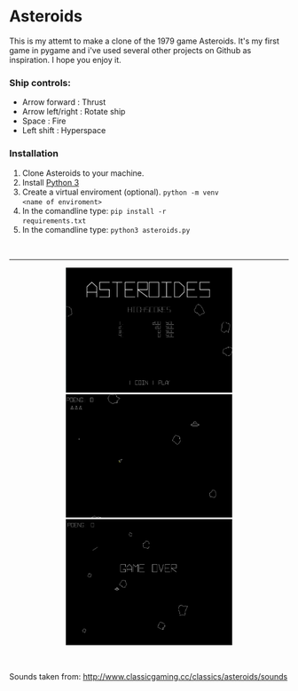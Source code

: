 # Asteroids

This is my attemt to make a clone of the 1979 game Asteroids. 
It's my first game in pygame and i've used several other projects 
on Github as inspiration. I hope you enjoy it.


### Ship controls:
* Arrow forward     : Thrust
* Arrow left/right  : Rotate ship
* Space             : Fire
* Left shift        : Hyperspace


### Installation
1. Clone Asteroids to your machine.
2. Install [Python 3](https://www.python.org/downloads/)
3. Create a virtual enviroment (optional). <code>python -m venv \<name of enviroment></code>
4. In the comandline type: <code>pip install -r requirements.txt</code>
5. In the comandline type: <code>python3 asteroids.py</code>

<br>
<hr>
<p align="center">
  <img src="images/Capture1.PNG" width="300" title="hover text">
  <img src="images/Capture2.PNG" width="300"  alt="accessibility text">
  <img src="images/Capture3.PNG" width="300" alt="accessibility text">
</p>
<br>

Sounds taken from:
http://www.classicgaming.cc/classics/asteroids/sounds
